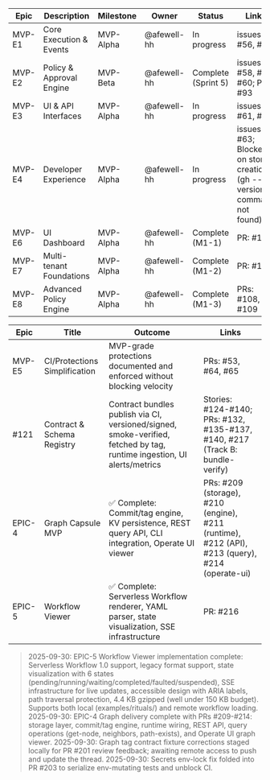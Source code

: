 | Epic   | Description | Milestone  | Owner | Status       | Links           |
|--------|-------------|------------|-------|--------------|-----------------|
| MVP-E1 | Core Execution & Events | MVP-Alpha  | @afewell-hh | In progress  | issues: #56, #57 |
| MVP-E2 | Policy & Approval Engine | MVP-Beta  | @afewell-hh | Complete (Sprint 5) | issues: #58, #59, #60; PR: #93 |
| MVP-E3 | UI & API Interfaces | MVP-Alpha  | @afewell-hh | In progress  | issues: #61, #62 |
| MVP-E4 | Developer Experience | MVP-Alpha  | @afewell-hh | In progress  | issues: #63; Blocked on story creation (gh --version → command not found) |
| MVP-E6 | UI Dashboard | MVP-Alpha  | @afewell-hh | Complete (M1-1) | PR: #105 |
| MVP-E7 | Multi-tenant Foundations | MVP-Alpha  | @afewell-hh | Complete (M1-2) | PR: #107 |
| MVP-E8 | Advanced Policy Engine | MVP-Alpha  | @afewell-hh | Complete (M1-3) | PRs: #108, #109 |

| Epic | Title | Outcome | Links |
|------|-------|---------|-------|
| MVP-E5 | CI/Protections Simplification | MVP-grade protections documented and enforced without blocking velocity | PRs: #53, #64, #65 |
| #121 | Contract & Schema Registry | Contract bundles publish via CI, versioned/signed, smoke-verified, fetched by tag, runtime ingestion, UI alerts/metrics | Stories: #124-#140; PRs: #132, #135-#137, #140, #217 (Track B: bundle-verify) |
| EPIC-4 | Graph Capsule MVP | ✅ Complete: Commit/tag engine, KV persistence, REST query API, CLI integration, Operate UI viewer | PRs: #209 (storage), #210 (engine), #211 (runtime), #212 (API), #213 (query), #214 (operate-ui) |
| EPIC-5 | Workflow Viewer | ✅ Complete: Serverless Workflow renderer, YAML parser, state visualization, SSE infrastructure | PR: #216 |

> 2025-09-30: EPIC-5 Workflow Viewer implementation complete: Serverless Workflow 1.0 support, legacy format support, state visualization with 6 states (pending/running/waiting/completed/faulted/suspended), SSE infrastructure for live updates, accessible design with ARIA labels, path traversal protection, 4.4 KB gzipped (well under 150 KB budget). Supports both local (examples/rituals/) and remote workflow loading.
> 2025-09-30: EPIC-4 Graph delivery complete with PRs #209-#214: storage layer, commit/tag engine, runtime wiring, REST API, query operations (get-node, neighbors, path-exists), and Operate UI graph viewer.
> 2025-09-30: Graph tag contract fixture corrections staged locally for PR #201 review feedback; awaiting remote access to push and update the thread.
> 2025-09-30: Secrets env-lock fix folded into PR #203 to serialize env-mutating tests and unblock CI.
